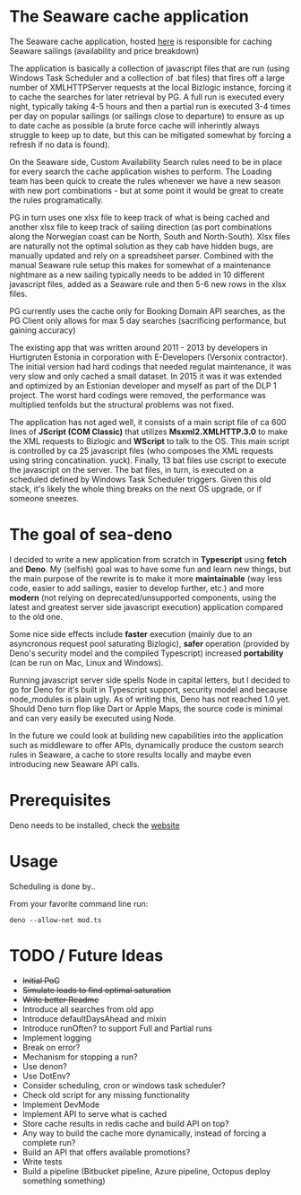 # The Seaware cache application
The Seaware cache application, hosted [here](https://bitbucket.org/hurtigruteninternal/bizlogic_cache/) is responsible for caching Seaware sailings (availability and price breakdown)

The application is basically a collection of javascript files that are run (using Windows Task Scheduler and a collection of .bat files) that fires off a large number of XMLHTTPServer requests at the local Bizlogic instance, forcing it to cache the searches for later retrieval by PG. A full run is executed every night, typically taking 4-5 hours and then a partial run is executed 3-4 times per day on popular sailings (or sailings close to departure) to ensure as up to date cache as possible (a brute force cache will inherintly always struggle to keep up to date, but this can be mitigated somewhat by forcing a refresh if no data is found).

On the Seaware side, Custom Availability Search rules need to be in place for every search the cache application wishes to perform. The Loading team has been quick to create the rules whenever we have a new season with new port combinations - but at some point it would be great to create the rules programatically.

PG in turn uses one xlsx file to keep track of what is being cached and another xlsx file to keep track of sailing direction (as port combinations along the Norwegian coast can be North, South and North-South). Xlsx files are naturally not the optimal solution as they cab have hidden bugs, are manually updated and rely on a spreadsheet parser. Combined with the manual Seaware rule setup this makes for somewhat of a maintenance nightmare as a new sailing typically needs to be added in 10 different javascript files, added as a Seaware rule and then 5-6 new rows in the xlsx files.

PG currently uses the cache only for Booking Domain API searches, as the PG Client only allows for max 5 day searches (sacrificing performance, but gaining accuracy)

The existing app that was written around 2011 - 2013 by developers in Hurtigruten Estonia in corporation with E-Developers (Versonix contractor). The initial version had hard codings that needed regulat maintenance, it was very slow and only cached a small dataset. In 2015 it was it was extended and optimized by an Estionian developer and myself as part of the DLP 1 project. The worst hard codings were removed, the performance was multiplied tenfolds but the structural problems was not fixed.

The application has not aged well, it consists of a main script file of ca 600 lines of **JScript (COM Classic)** that utilizes **Msxml2.XMLHTTP.3.0** to make the XML requests to Bizlogic and **WScript** to talk to the OS. This main script is controlled by ca 25 javascript files (who composes the XML requests using string concatination. yuck). Finally, 13 bat files use cscript to execute the javascript on the server. The bat files, in turn, is executed on a scheduled defined by Windows Task Scheduler triggers. Given this old stack, it's likely the whole thing breaks on the next OS upgrade, or if someone sneezes.

# The goal of sea-deno
I decided to write a new application from scratch in **Typescript** using **fetch** and **Deno**. My (selfish) goal was to have some fun and learn new things, but the main purpose of the rewrite is to make it more **maintainable** (way less code, easier to add sailings, easier to develop further, etc.) and more **modern** (not relying on deprecated/unsupported components, using the latest and greatest server side javascript execution) application compared to the old one. 

Some nice side effects include **faster** execution (mainly due to an asyncronous request pool saturating Bizlogic), **safer** operation (provided by Deno's security model and the compiled Typescript) increased **portability** (can be run on Mac, Linux and Windows).

Running javascript server side spells Node in capital letters, but I decided to go for Deno for it's built in Typescript support, security model and because node_modules is plain ugly. As of writing this, Deno has not reached 1.0 yet. Should Deno turn flop like Dart or Apple Maps, the source code is minimal and can very easily be executed using Node.

In the future we could look at building new capabilities into the application such as middleware to offer APIs, dynamically produce the custom search rules in Seaware, a cache to store results locally and maybe even introducing new Seaware API calls.

# Prerequisites
Deno needs to be installed, check the [website](https://deno.land/)

# Usage

Scheduling is done by..

From your favorite command line run: 
```
deno --allow-net mod.ts
```

# TODO / Future Ideas

* ~~Initial PoC~~
* ~~Simulate loads to find optimal saturation~~
* ~~Write better Readme~~
* Introduce all searches from old app
* Introduce defaultDaysAhead and mixin
* Introduce runOften? to support Full and Partial runs
* Implement logging
* Break on error?
* Mechanism for stopping a run?
* Use denon?
* Use DotEnv?
* Consider scheduling, cron or windows task scheduler?
* Check old script for any missing functionality
* Implement DevMode
* Implement API to serve what is cached
* Store cache results in redis cache and build API on top?
* Any way to build the cache more dynamically, instead of forcing a complete run?
* Build an API that offers available promotions?
* Write tests
* Build a pipeline (Bitbucket pipeline, Azure pipeline, Octopus deploy something something)